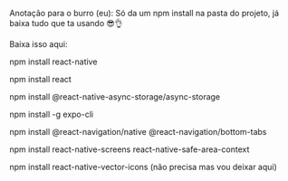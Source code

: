 Anotação para o burro (eu):
Só da um npm install na pasta do projeto, já baixa tudo que ta usando 😎👌

Baixa isso aqui: 

npm install react-native

npm install react

npm install @react-native-async-storage/async-storage

npm install -g expo-cli

npm install @react-navigation/native @react-navigation/bottom-tabs

npm install react-native-screens react-native-safe-area-context

npm install react-native-vector-icons (não precisa mas vou deixar aqui)

